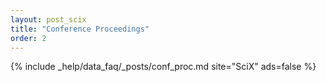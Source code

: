 ```yaml
---
layout: post_scix
title: "Conference Proceedings"
order: 2
---
```


{% include _help/data_faq/_posts/conf_proc.md site="SciX" ads=false %}
